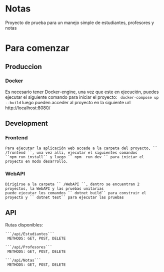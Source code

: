 # Notas
Proyecto de prueba para un manejo simple de estudiantes, profesores y notas 

# Para comenzar

## Produccion
 ### Docker
  Es necesario tener Docker-engine, una vez que este en ejecución, puedes ejecutar el siguiente comando para iniciar el proyecto: 
  ``` docker-compose up --build```
  luego pueden acceder al proyecto en la siguiente url http://localhost:8080/
## Development
 ### Frontend
	Para ejecutar la aplicación web accede a la carpeta del proyecto, `` /frontend ``, una vez alli, ejecutar el siguientes comandos
	``npm run install`` y luego `` npm  run dev `` para iniciar el proyecto en modo desarrollo.
 ### WebAPI
	Dirigirse a la carpeta `` /WebAPI ``, dentro se encuentran 2 proyectos, la WebAPI y las pruebas unitarias
	puede ejecutar los comandos `` dotnet build`` para construir el proyecto y `` dotnet test`` para ejecutar las pruebas

## API
   Rutas disponibles:

	```/api/Estudiantes```
     METHODS: GET, POST, DELETE

	```/api/Profesores```
     METHODS: GET, POST, DELETE
	 
	```/api/Notas```
     METHODS: GET, POST, DELETE
